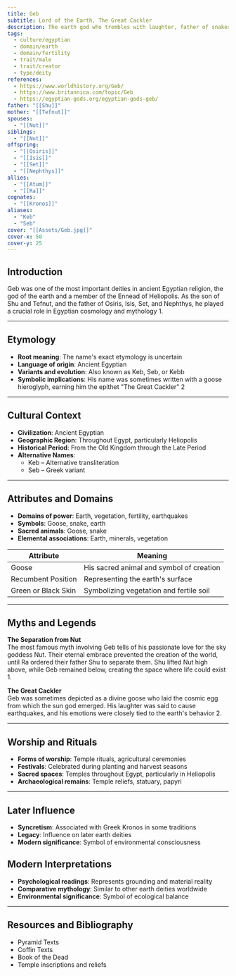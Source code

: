 ```yaml
---
title: Geb
subtitle: Lord of the Earth, The Great Cackler
description: The earth god who trembles with laughter, father of snakes and keeper of growing things
tags:
  - culture/egyptian
  - domain/earth
  - domain/fertility
  - trait/male
  - trait/creator
  - type/deity
references:
  - https://www.worldhistory.org/Geb/
  - https://www.britannica.com/topic/Geb
  - https://egyptian-gods.org/egyptian-gods-geb/
father: "[[Shu]]"
mother: "[[Tefnut]]"
spouses:
  - "[[Nut]]"
siblings:
  - "[[Nut]]"
offspring:
  - "[[Osiris]]"
  - "[[Isis]]"
  - "[[Set]]"
  - "[[Nephthys]]"
allies:
  - "[[Atum]]"
  - "[[Ra]]"
cognates:
  - "[[Kronos]]"
aliases:
  - "Keb"
  - "Seb"
cover: "[[Assets/Geb.jpg]]"
cover-x: 50
cover-y: 25
---
```

##  Introduction
Geb was one of the most important deities in ancient Egyptian religion, the god of the earth and a member of the Ennead of Heliopolis. As the son of Shu and Tefnut, and the father of Osiris, Isis, Set, and Nephthys, he played a crucial role in Egyptian cosmology and mythology <mcreference link="https://www.worldhistory.org/Geb/" index="1">1</mcreference>.

---

## Etymology

- **Root meaning**: The name's exact etymology is uncertain
- **Language of origin**: Ancient Egyptian
- **Variants and evolution**: Also known as Keb, Seb, or Kebb
- **Symbolic implications**: His name was sometimes written with a goose hieroglyph, earning him the epithet "The Great Cackler" <mcreference link="https://www.britannica.com/topic/Geb" index="2">2</mcreference>

---

##  Cultural Context

- **Civilization**: Ancient Egyptian
- **Geographic Region**: Throughout Egypt, particularly Heliopolis
- **Historical Period**: From the Old Kingdom through the Late Period
- **Alternative Names**:
  - Keb – Alternative transliteration
  - Seb – Greek variant

---

## Attributes and Domains

- **Domains of power**: Earth, vegetation, fertility, earthquakes
- **Symbols**: Goose, snake, earth
- **Sacred animals**: Goose, snake
- **Elemental associations**: Earth, minerals, vegetation

| Attribute | Meaning |
|-----------|----------|
| Goose | His sacred animal and symbol of creation |
| Recumbent Position | Representing the earth's surface |
| Green or Black Skin | Symbolizing vegetation and fertile soil |

---

## Myths and Legends

**The Separation from Nut**  
The most famous myth involving Geb tells of his passionate love for the sky goddess Nut. Their eternal embrace prevented the creation of the world, until Ra ordered their father Shu to separate them. Shu lifted Nut high above, while Geb remained below, creating the space where life could exist <mcreference link="https://www.worldhistory.org/Geb/" index="1">1</mcreference>.

**The Great Cackler**  
Geb was sometimes depicted as a divine goose who laid the cosmic egg from which the sun god emerged. His laughter was said to cause earthquakes, and his emotions were closely tied to the earth's behavior <mcreference link="https://www.britannica.com/topic/Geb" index="2">2</mcreference>.

---

## Worship and Rituals

- **Forms of worship**: Temple rituals, agricultural ceremonies
- **Festivals**: Celebrated during planting and harvest seasons
- **Sacred spaces**: Temples throughout Egypt, particularly in Heliopolis
- **Archaeological remains**: Temple reliefs, statuary, papyri

---

## Later Influence

- **Syncretism**: Associated with Greek Kronos in some traditions
- **Legacy**: Influence on later earth deities
- **Modern significance**: Symbol of environmental consciousness

## Modern Interpretations

- **Psychological readings**: Represents grounding and material reality
- **Comparative mythology**: Similar to other earth deities worldwide
- **Environmental significance**: Symbol of ecological balance

---

## Resources and Bibliography

- Pyramid Texts
- Coffin Texts
- Book of the Dead
- Temple inscriptions and reliefs